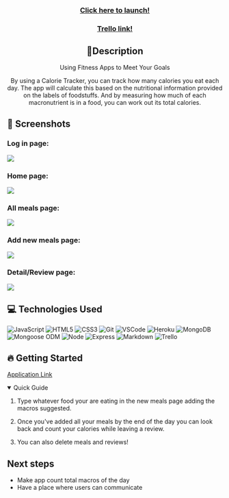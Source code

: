    <div id="description" align="center">

  # 

  ### [Click here to launch!](https://calorie-tracking123.herokuapp.com/)

  ### [Trello link!](https://trello.com/b/kATuB7Ch/project-2)



  ## 📝Description 

Using Fitness Apps to Meet Your Goals

By using a Calorie Tracker, you can track how many calories you eat each day. The app will calculate this based on the nutritional information provided on the labels of foodstuffs. And by measuring how much of each macronutrient is in a food, you can work out its total calories.



  </div>

## 📸 Screenshots 
### Log in page:
<img src="https://i.imgur.com/mcqiw2P.jpg">


### Home page:
<img src="https://i.imgur.com/blHoZlK.jpg">

### All meals page:
<img src="https://i.imgur.com/3Dyh59B.jpg">

### Add new meals page:
<img src="https://i.imgur.com/cwyMfhk.jpg">

### Detail/Review page:
<img src="https://i.imgur.com/luPIPzE.jpg">

##  💻 Technologies Used 
  ![JavaScript](https://img.shields.io/badge/-JavaScript-05122A?style=flat&logo=javascript)
  ![HTML5](https://img.shields.io/badge/-HTML5-05122A?style=flat&logo=html5)
  ![CSS3](https://img.shields.io/badge/-CSS-05122A?style=flat&logo=css3)
  ![Git](https://img.shields.io/badge/-Git-05122A?style=flat&logo=git)
  ![VSCode](https://img.shields.io/badge/-VS_Code-05122A?style=flat&logo=visualstudio)
  ![Heroku](https://img.shields.io/badge/-Heroku-05122A?style=flat&logo=heroku)
  ![MongoDB](https://img.shields.io/badge/-MongoDB-05122A?style=flat&logo=mongodb)
  ![Mongoose ODM](https://img.shields.io/badge/-Mongoose_ODM-05122A?style=flat&logo=mongodb)
  ![Node](https://img.shields.io/badge/-Node.js-05122A?style=flat&logo=node.js)
  ![Express](https://img.shields.io/badge/-Express-05122A?style=flat&logo=express)
  ![Markdown](https://img.shields.io/badge/-Markdown-05122A?style=flat&logo=markdown)
  ![Trello](https://img.shields.io/badge/-Trello-05122A?style=flat&logo=trello)



## 🔥 Getting Started 

 [Application Link](https://calorie-tracking123.herokuapp.com/)

<details open>
<summary> Quick Guide </summary>

1. Type whatever food your are eating in the new meals page adding the macros suggested.

2. Once you've added all your meals by the end of the day you can look back and count your calories while leaving a review.

3. You can also delete meals and reviews!

</details>

## Next steps 
- Make app count total macros of the day
- Have a place where users can communicate


                   
